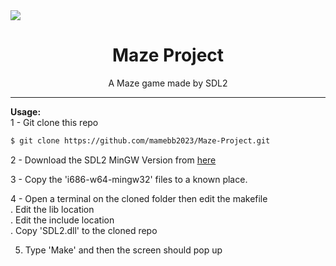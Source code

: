 <img align="center" src="https://gcdnb.pbrd.co/images/s3qZoRkSTsS9.png?o=1">

<h1 align="center">Maze Project</h1>
<p align="center">A Maze game made by SDL2</p>

---

<strong>Usage:</strong><br>
1 - Git clone this repo<br>

```bash
$ git clone https://github.com/mamebb2023/Maze-Project.git
```
2 - Download the SDL2 MinGW Version from [here](https://wiki.libsdl.org/SDL2/Installation)

3 - Copy the 'i686-w64-mingw32' files to a known place.<br>

4 - Open a terminal on the cloned folder then edit the makefile<br>
      . Edit the lib location<br>
      . Edit the include location<br>
      . Copy 'SDL2.dll' to the cloned repo<br>

  5. Type 'Make' and then the screen should pop up<br>
